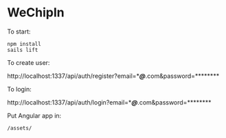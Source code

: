 # WeChipIn

To start:

```
npm install
sails lift
```

To create user:

http://localhost:1337/api/auth/register?email=****@***.com&password=********

To login:

http://localhost:1337/api/auth/login?email=****@***.com&password=********

Put Angular app in:

`/assets/`
